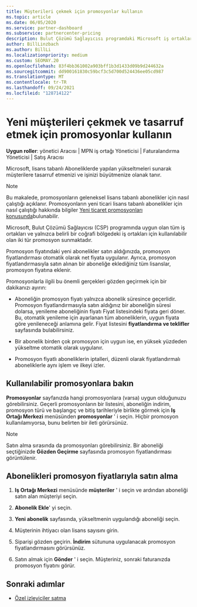 ```yaml
---
title: Müşterileri çekmek için promosyonlar kullanın
ms.topic: article
ms.date: 06/05/2020
ms.service: partner-dashboard
ms.subservice: partnercenter-pricing
description: Bulut Çözümü Sağlayıcısı programdaki Microsoft iş ortaklarının, yükseltme fiyatlandırmasıyla abonelikleri nasıl satın alabileceğine ve müşterilerine tasarruf etme konusunda nasıl tasarruf alabileceğinizi öğrenin.
author: BillLinzbach
ms.author: BillLi
ms.localizationpriority: medium
ms.custom: SEOMAY.20
ms.openlocfilehash: 83f4bb361002a903bff1b3d1433d09b9d244632a
ms.sourcegitcommit: dd900161830c59bcf3c5d700d524436ee05cd987
ms.translationtype: MT
ms.contentlocale: tr-TR
ms.lasthandoff: 09/24/2021
ms.locfileid: "128714122"
---
```

# <a name="use-promotions-to-attract-new-customers-and-pass-the-savings-on-to-them"></a>Yeni müşterileri çekmek ve tasarruf etmek için promosyonlar kullanın

**Uygun roller**: yönetici Aracısı | MPN iş ortağı Yöneticisi | Faturalandırma Yöneticisi | Satış Aracısı

Microsoft, lisans tabanlı Aboneliklerde yapılan yükseltmeleri sunarak müşterilere tasarruf etmenizi ve işinizi büyütmenize olanak tanır. 

> [!Note] 
> Bu makalede, promosyonların geleneksel lisans tabanlı abonelikler için nasıl çalıştığı açıklanır. Promosyonların yeni ticari lisans tabanlı abonelikler için nasıl çalıştığı hakkında bilgiler [Yeni ticaret promosyonları konusunda](new-commerce-promotions.md)bulunabilir.
> 

Microsoft, Bulut Çözümü Sağlayıcısı (CSP) programında uygun olan tüm iş ortakları ve yalnızca belirli bir coğrafi bölgedeki iş ortakları için kullanılabilir olan iki tür promosyon sunmaktadır.

Promosyon fiyatındaki yeni abonelikler satın aldığınızda, promosyon fiyatlandırması otomatik olarak net fiyata uygulanır. Ayrıca, promosyon fiyatlandırmasıyla satın alınan bir aboneliğe eklediğiniz tüm lisanslar, promosyon fiyatına eklenir. 

Promosyonlarla ilgili bu önemli gerçekleri gözden geçirmek için bir dakikanızı ayırın:

- Aboneliğin promosyon fiyatı yalnızca abonelik süresince geçerlidir. Promosyon fiyatlandırmasıyla satın aldığınız bir aboneliğin süresi dolarsa, yenileme aboneliğinin fiyatı Fiyat listesindeki fiyata geri döner. Bu, otomatik yenileme için ayarlanan tüm aboneliklerin, uygun fiyata göre yenileneceği anlamına gelir. Fiyat listesini **fiyatlandırma ve teklifler** sayfasında bulabilirsiniz.

- Bir abonelik birden çok promosyon için uygun ise, en yüksek yüzdeden yükseltme otomatik olarak uygulanır.

- Promosyon fiyatlı aboneliklerin iptalleri, düzenli olarak fiyatlandırmalı aboneliklerle aynı işlem ve ilkeyi izler.

## <a name="see-available-promotions"></a>Kullanılabilir promosyonlara bakın

**Promosyonlar** sayfanızda hangi promosyonlara (varsa) uygun olduğunuzu görebilirsiniz. Geçerli promosyonların bir listesini, aboneliğin indirim, promosyon türü ve başlangıç ve bitiş tarihleriyle birlikte görmek için **Iş Ortağı Merkezi** menüsünden **promosyonlar** ' i seçin. Hiçbir promosyon kullanılamıyorsa, bunu belirten bir ileti görürsünüz. 

> [!NOTE]  
> Satın alma sırasında da promosyonları görebilirsiniz. Bir aboneliği seçtiğinizde **Gözden Geçirme** sayfasında promosyon fiyatlandırması görüntülenir.

## <a name="purchase-subscriptions-at-promotion-prices"></a>Abonelikleri promosyon fiyatlarıyla satın alma

1. **Iş Ortağı Merkezi** menüsünde **müşteriler** ' i seçin ve ardından aboneliği satın alan müşteriyi seçin. 

2. **Abonelik Ekle**' yi seçin.

3. **Yeni abonelik** sayfasında, yükseltmenin uygulandığı aboneliği seçin.

4. Müşterinin ihtiyacı olan lisans sayısını girin. 

5. Siparişi gözden geçirin. **İndirim** sütununa uygulanacak promosyon fiyatlandırmasını görürsünüz.  

6. Satın almak için **Gönder** ' i seçin. Müşteriniz, sonraki faturanızda promosyon fiyatını görür.  


## <a name="next-steps"></a>Sonraki adımlar

- [Özel izleyiciler satma](sell-to-education-customers.md)

